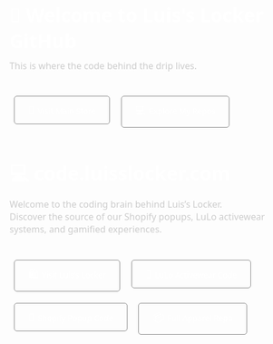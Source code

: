 <!DOCTYPE html>
<html lang="en">
<head>
  <meta charset="UTF-8">
  <meta name="viewport" content="width=device-width, initial-scale=1.0">
  <meta name="description" content="The official GitHub space for Luis’s Locker – code, popups, and projects powering gym streetwear domination.">
  <title>Luis's Locker | GitHub Portal</title>
  <style>
    body {
      margin: 0;
      font-family: 'Segoe UI', sans-serif;
      background-image: url('https://cdn.shopify.com/s/files/1/0653/8077/8099/files/Blue_eyes_white_dragon_matrix_luiss_locker.png?v=1751047443');
      background-size: cover;
      background-position: center;
      background-attachment: fixed;
      color: #f0f0f0;
      padding: 60px 20px;
    }

    .container {
      max-width: 800px;
      margin: 0 auto 60px auto;
      padding: 40px 30px;
      background-color: rgba(10, 10, 10, 0.75);
      border: 1px solid rgba(255, 255, 255, 0.1);
      border-radius: 12px;
      box-shadow: 0 0 30px rgba(0, 255, 255, 0.1);
    }

    h1 {
      font-size: 2.4em;
      color: #ffffff;
      margin-bottom: 0.3em;
    }

    p {
      font-size: 1.15em;
      color: #cccccc;
      margin-top: 0;
      margin-bottom: 2em;
    }

    a {
      display: inline-block;
      margin: 10px 8px;
      padding: 12px 24px;
      color: #ffffff;
      text-decoration: none;
      border: 1px solid #888;
      border-radius: 5px;
      transition: all 0.3s ease;
      background-color: rgba(255, 255, 255, 0.05);
    }

    a:hover {
      background-color: rgba(255, 255, 255, 0.15);
      border-color: #ffffff;
    }

    .emoji {
      font-size: 1.3em;
      margin-right: 6px;
    }
  </style>
</head>
<body>

  <div class="container">
    <h1>👋 Welcome to Luis's Locker GitHub</h1>
    <p>This is where the code behind the drip lives.</p>
    <a href="https://luisslocker.com" target="_blank"><span class="emoji">🔗</span>Visit Main Store</a>
    <a href="https://github.com/luisslocker" target="_blank"><span class="emoji">💻</span>Explore My Repos</a>
  </div>

  <div class="container">
    <h1>💻 code.luisslocker.com</h1>
    <p>Welcome to the coding brain behind Luis’s Locker.<br>
    Discover the source of our Shopify popups, LuLo activewear systems, and gamified experiences.</p>
    <a href="https://luisslocker.com" target="_blank"><span class="emoji">🛍️</span>Visit Luis’s Locker</a>
    <a href="https://github.com/Luisslocker/Lulo-collection-activewear" target="_blank"><span class="emoji">👕</span>LuLo Activewear Code</a>
    <a href="https://github.com/Luisslocker/Custom-shopify-popups" target="_blank"><span class="emoji">🧠</span>Shopify Popup Code</a>
    <a href="https://github.com/Luisslocker/Luiss-locker-apparel" target="_blank"><span class="emoji">📦</span>Full Apparel Repo</a>
  </div>

</body>
</html>
